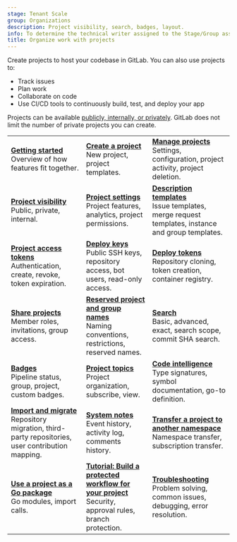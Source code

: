 ```yaml
---
stage: Tenant Scale
group: Organizations
description: Project visibility, search, badges, layout.
info: To determine the technical writer assigned to the Stage/Group associated with this page, see https://handbook.gitlab.com/handbook/product/ux/technical-writing/#assignments
title: Organize work with projects
---
```


Create projects to host your codebase in GitLab.
You can also use projects to:

- Track issues
- Plan work
- Collaborate on code
- Use CI/CD tools to continuously build, test, and deploy your app

Projects can be available [publicly, internally, or privately](../public_access.md).
GitLab does not limit the number of private projects you can create.

| | | |
|--|--|--|
| [**Getting started**](../get_started/get_started_projects.md)<br>Overview of how features fit together. | [**Create a project**](index.md)<br>New project, project templates. | [**Manage projects**](working_with_projects.md)<br>Settings, configuration, project activity, project deletion.  |
| [**Project visibility**](../public_access.md)<br>Public, private, internal. | [**Project settings**](working_with_projects.md)<br>Project features, analytics, project permissions. | [**Description templates**](description_templates.md)<br>Issue templates, merge request templates, instance and group templates. |
| [**Project access tokens**](settings/project_access_tokens.md)<br>Authentication, create, revoke, token expiration. | [**Deploy keys**](deploy_keys/index.md)<br>Public SSH keys, repository access, bot users, read-only access.  | [**Deploy tokens**](deploy_tokens/index.md)<br>Repository cloning, token creation, container registry. |
| [**Share projects**](members/sharing_projects_groups.md)<br>Member roles, invitations, group access. | [**Reserved project and group names**](../reserved_names.md)<br>Naming conventions, restrictions, reserved names. | [**Search**](../search/_index.md)<br>Basic, advanced, exact, search scope, commit SHA search. |
| [**Badges**](badges.md)<br>Pipeline status, group, project, custom badges. | [**Project topics**](project_topics.md)<br>Project organization, subscribe, view.  | [**Code intelligence**](code_intelligence.md)<br>Type signatures, symbol documentation, go-to definition. |
| [**Import and migrate**](import/index.md)<br>Repository migration, third-party repositories, user contribution mapping. | [**System notes**](system_notes.md)<br>Event history, activity log, comments history. | [**Transfer a project to another namespace**](import/index.md)<br>Namespace transfer, subscription transfer. |
| [**Use a project as a Go package**](use_project_as_go_package.md)<br>Go modules, import calls. | [**Tutorial: Build a protected workflow for your project**](../../tutorials/protected_workflow/_index.md)<br>Security, approval rules, branch protection. | [**Troubleshooting**](troubleshooting.md)<br>Problem solving, common issues, debugging, error resolution. |
